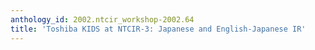 ```yaml
---
anthology_id: 2002.ntcir_workshop-2002.64
title: 'Toshiba KIDS at NTCIR-3: Japanese and English-Japanese IR'
---
```

